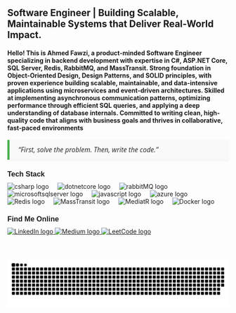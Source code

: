 <h2 align="left"> Software Engineer | Building Scalable, Maintainable Systems that Deliver Real-World Impact.</h2>

<h4 align="left"> Hello! This is Ahmed Fawzi, a product-minded Software Engineer specializing in backend development with expertise in C#, ASP.NET Core, SQL Server, Redis, RabbitMQ, and MassTransit. Strong foundation in Object-Oriented Design, Design Patterns, and SOLID principles, with proven experience building scalable, maintainable, and data-intensive applications using microservices and event-driven architectures. Skilled at implementing asynchronous communication patterns, optimizing performance through efficient SQL queries, and applying a deep understanding of database internals. Committed to writing clean, high-quality code that aligns with business goals and thrives in collaborative, fast-paced environments </h4>

<div style="
  background: #f9f9f9;
  padding: 12px 20px;
  border-left: 5px solid #4CAF50;
  font-family: 'Segoe UI', sans-serif;
  font-style: italic;
  font-size: 1.1em;
  color: #333;
  box-shadow: 0 2px 5px rgba(0,0,0,0.05);
  max-width: 500px;
">
  “First, solve the problem. Then, write the code.”
</div>



<div align="left">
    <h3 style="margin-bottom: 10px; font-family: Arial, sans-serif;">
     Tech Stack
  </h3>
  <img src="https://cdn.jsdelivr.net/gh/devicons/devicon/icons/csharp/csharp-original.svg" height="30" alt="csharp logo"  />
  <img width="12" />
  
  <img src="https://cdn.jsdelivr.net/gh/devicons/devicon/icons/dotnetcore/dotnetcore-original.svg" height="30" alt="dotnetcore logo"  />
  <img width="12" />
  
  <img src="https://download.logo.wine/logo/RabbitMQ/RabbitMQ-Logo.wine.png" height="30" alt="rabbitMQ logo"  />
  <img width="12" />
  
  <img src="https://cdn.jsdelivr.net/gh/devicons/devicon/icons/microsoftsqlserver/microsoftsqlserver-plain.svg" height="30" alt="microsoftsqlserver logo"  />
  <img width="12" />
  
  <img src="https://cdn.jsdelivr.net/gh/devicons/devicon/icons/javascript/javascript-original.svg" height="30" alt="javascript logo"  />
  <img width="12" />
  
  <img src="https://cdn.jsdelivr.net/gh/devicons/devicon/icons/azure/azure-original.svg" height="30" alt="azure logo"  />
  <img width="12" />
  
  <img src="https://cdn4.iconfinder.com/data/icons/redis-2/1451/Untitled-2-512.png" height="30" alt="Redis logo" />
  <img width="12" />
  
  <img src="https://masstransit.io/mt-logo-color.png" height="30" alt="MassTransit logo" />
  <img width="12" />
  
  <img src="https://media.licdn.com/dms/image/v2/D4D12AQEXqMPuCz0UYA/article-cover_image-shrink_600_2000/article-cover_image-shrink_600_2000/0/1705872320895?e=2147483647&v=beta&t=H0gsnJBKUe5tfXKdcZXT3invJGKja2y_QRlRsB6Uz0g" height="30" alt="MediatR logo" />
  <img width="12" />

  <img src="https://encrypted-tbn0.gstatic.com/images?q=tbn:ANd9GcTVQ7WY4VjFPpx9e5FdXuPveyHND03dxVWztA&s" height="30" alt="Docker logo" />
  <img width="12" />
  
</div>
  
###

<!-- My Profiles -->
<div align="left">
  <h3 style="margin-bottom: 10px; font-family: Arial, sans-serif;">
     Find Me Online
  </h3>

  <!-- Badges Container -->
  <a href="https://www.linkedin.com/in/ahmed-fawzi-elarabi/" target="_blank">
    <img src="https://img.shields.io/static/v1?message=LinkedIn&logo=linkedin&label=&color=0077B5&logoColor=white&labelColor=&style=for-the-badge" height="35" alt="LinkedIn logo" />
  </a>

  <a href="https://medium.com/@ahmedfawzielarabi98" target="_blank">
    <img src="https://img.shields.io/static/v1?message=Medium&logo=medium&label=&color=12100E&logoColor=white&labelColor=&style=for-the-badge" height="35" alt="Medium logo" />
  </a>

  <a href="https://leetcode.com/u/AhmedFawzi98x/" target="_blank">
    <img src="https://img.shields.io/static/v1?message=LeetCode&logo=leetcode&label=&color=FFA116&logoColor=white&labelColor=&style=for-the-badge" height="35" alt="LeetCode logo" />
  </a>
</div>

###

<br clear="both">

<p align="center">
  <img  src="https://raw.githubusercontent.com/Elanza-48/Elanza-48/main/resources/img/github-contribution-grid-snake.svg"
    alt="example" />
</p>

